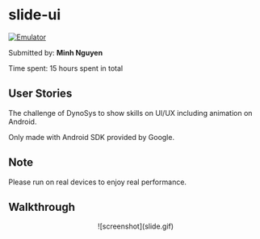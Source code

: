 # slide-ui

[![Emulator](https://img.shields.io/badge/Emulator-Preview-brightgreen.svg)](https://appetize.io/embed/uwk70325wxzkpwr3p7vwqfgj4r?device=nexus5&scale=75&orientation=portrait&osVersion=7.0)

Submitted by: **Minh Nguyen**

Time spent: 15 hours spent in total

## User Stories
The challenge of DynoSys to show skills on UI/UX including animation on Android.

Only made with Android SDK provided by Google.

## Note
Please run on real devices to enjoy real performance.

## Walkthrough
<div style='text-align:center;'>
  ![screenshot](slide.gif)
</div>
